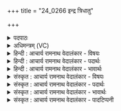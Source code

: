 +++
title = "24_0266 इन्द्र त्रिधातु"

+++
<details><summary>पदपाठः</summary>

इ꣡न्द्र꣢꣯। त्रि꣣धा꣡तु꣢। त्रि꣣। धा꣡तु꣢꣯। श꣣रण꣢म्। त्रि꣣व꣡रू꣢थम्। त्रि꣣। व꣡रू꣢꣯थम्। स्व꣣स्त꣡ये꣢। सु꣣। अस्त꣡ये꣢। छ꣣र्दिः꣢। य꣣च्छ। मघ꣡व꣢द्भ्यः। च꣣। म꣡ह्य꣢꣯म्। च꣣। याव꣡य꣢। दि꣣द्यु꣢म्। ए꣣भ्यः। २६६।
</details>

<details><summary>अधिमन्त्रम् (VC)</summary>

- इन्द्रः
- भरद्वाजो बार्हस्पत्यः
- बृहती
- मध्यमः
- ऐन्द्रं काण्डम्
</details>

<details><summary>हिन्दी : आचार्य रामनाथ वेदालंकार - विषयः</summary>

अगले मन्त्र में यह विषय है कि कैसा घर, शरीर और कैसी परमात्मा की शरण हमें सुलभ हो।
</details>

<details><summary>हिन्दी : आचार्य रामनाथ वेदालंकार - पदार्थः</summary>

पदार्थान्वयभाषाः -  प्रथम—राष्ट्र के पक्ष में। हे (इन्द्र) दुःख-विदारक, सुखप्रदाता, परमैश्वर्य के स्वामी राजन् ! आप (मघवद्भ्यः च) धनिकों के लिए (मह्यं च) और मुझ सामान्य प्रजाजन के लिए (स्वस्तये) सुख, उत्तम अस्तित्व व अविनाश के निमित्त (त्रिधातु) तीन मंजिलोंवाला अथवा कम से कम तीन कोठोंवाला (शरणम्) आश्रय-योग्य, (त्रिवरुथम्) सर्दी, गर्मी और वर्षा तीनों को रोकनेवाला (छर्दिः) घर (यच्छ) प्रदान कीजिए। और (एभ्यः) इन जनों के लिए उक्त घर में (दिद्युम्) बिजुली के प्रकाश को भी (यावय) संयुक्त कीजिए, अथवा (एभ्यः) इन घरों से (दिद्युम्) आकाशीय बिजुली को (यावय) दूर कर दीजिए अर्थात्, घरों में विद्युद्-वाहक ताँबे का तार लगवाकर ऐसा प्रबन्ध करवा दीजिए कि आकाश से गिरी हुई बिजली भी घर को क्षति न पहुँचा सके ॥ द्वितीय—मानव-शरीर के पक्ष में। हे (इन्द्र) परमेश्वर ! आप इस राष्ट्र के (मघवद्भ्यः) विद्या, स्वास्थ्य आदि धनों से सम्पन्न लोगों के लिए (मह्यं च) और मुझ उपासक के लिए (स्वस्तये) कल्याणार्थ, पुनर्जन्म में (त्रिधातु) सत्त्व-रजस्-तमस् रूप, वात-पित्त-कफरूप, प्राण-मन-बुद्धिरूप, बाल्यावस्था-यौवन-वार्धक्यरूप वा अस्थि-मज्जा-वीर्यरूप तीन धातुओं से युक्त, (शरणम्) आत्मा का आधारभूत, (त्रिवरुथम्) ज्ञान-कर्म-उपासनारूप तीन वरणीय व्रतों से युक्त (छर्दिः) मानव-शरीररूप घर (यच्छ) प्रदान कीजिए और (एभ्यः) इन शरीर-गृहों से (दिद्युम्) संतापक रोग आदि तथा दुष्कर्म आदि को (यावय) दूर करते रहिए ॥ तृतीय—अध्यात्म-परक। हे (इन्द्र) दुःखविदारक, सुखप्रदाता, परमैश्वर्यशाली परमात्मन् ! आप (मघवद्भ्यः) योगसिद्धिरूप धन के धनिक सिद्ध योगी जनों के लिए (मह्यं च) और मुझ योग-साधक के लिए (स्वस्तये) मोक्षरूप उतम अस्तित्व के प्राप्त्यर्थ (त्रिधातु) सत्त्व, चित्त्व और आनन्दरूप तीन धातुओंवाली, (त्रिवरुथम्) आध्यात्मिक, आधिदैविक, आधिभौतिक रूप तीनों दुःखों को दूर करनेवाली, (छर्दिः) पापों का वमन करानेवाली (शरणम्) अपनी शरण (यच्छ) प्रदान कीजिए। (एभ्यः) इन योग में संलग्न लोगों के हितार्थ (दिद्युम्) उत्तेजक काम, क्रोध आदि को (यावय) दूर कर दीजिए ॥४॥ इस मन्त्र में श्लेषालङ्कार है। पूर्वार्ध में तकार का अनुप्रास और उत्तरार्ध में यकार का अनुप्रास भी है ॥४॥
</details>

<details><summary>हिन्दी : आचार्य रामनाथ वेदालंकार - भावार्थः</summary>

भावार्थभाषाः -  राजकीय सहायता से राष्ट्रवासियों के रहने के घर यथायोग्य तिमंजिले, कम से कम तीन कोठोंवाले, सर्दी-गर्मी-वर्षा से त्राण करनेवाले, सब ऋतुओं में सुखकर, बिजली के प्रकाश से युक्त और आकाश की बिजली गिरने पर क्षतिग्रस्त न होनेवाले हों। परमात्मा की छत्रछाया रूप घर भी हमें सुलभ हो। साथ ही हम सदा ऐसे कर्म करें, जिनसे हमें पुनः-पुनः मानव-शरीर-रूप घर ही मिले, कभी ऐसे कर्मों में लिप्त न हों, जिनसे हमें शेर, बाघ, कीड़ें-पतंगों की योनियों अथवा स्थावरयोनियों में जन्म लेना पड़े ॥४॥
</details>

<details><summary>संस्कृत : आचार्य रामनाथ वेदालंकार - विषयः</summary>

अथ कीदृशं गृहं परमात्मशरणं वाऽस्माकं सुलभं भवेदित्याह।
</details>

<details><summary>संस्कृत : आचार्य रामनाथ वेदालंकार - पदार्थः</summary>

पदार्थान्वयभाषाः -  प्रथमः—राष्ट्रपरः। हे (इन्द्र) दुःखविदारक सुखप्रद परमैश्वर्यवन् राजन् ! त्वम् (मघवद्भ्यः च) राष्ट्रस्य बहुधनेभ्यो जनेभ्यश्च। अत्र भूम्न्यर्थे मतुप्। (मह्यं च) मह्यं सामान्यप्रजाजनाय च। (स्वस्तये) सुखाय, उत्तमास्तित्वाय, अविनाशाय वा। स्वस्तीत्यविनाशिनाम। अस्तिरभिपूजितः, स्वस्तीति। निरु० ३।२२। (त्रिधातु२) त्रिभूमिकम् न्यूनान्न्यूनं त्रिकोष्ठं वा, (शरणम्) आश्रयितुं योग्यम्, (त्रिवरूथम्३) त्रयाणां शीतातपवर्षाणां निवारकम्। वृञ् आवरणे धातोः ‘जॄवृभ्यामूथन् उ० २।६’ इति ऊथन् प्रत्ययः. (छर्दिः) गृहम्। छर्दिरिति गृहनाम। निघं० ३।४। (यच्छ) देहि। (एभ्यः) जनेभ्यः, (दिद्युम्) विद्युत्प्रकाशं च (यावय) यवय गृहेषु संयोजय। यु मिश्रणामिश्रणयोर्णिजन्तस्य रूपम्। संहितायाम् द्वयोरप्यचोः ‘अन्येषामपि दृश्यते। अ० ६।३।१३७’ इति दीर्घः। यद्वा, (एभ्यः) गृहेभ्यः अपादानभूतेभ्यः (दिद्युम्४) आकाशीयां विद्युतम्। द्युत दीप्तौ धातोः बाहुलकात् डु प्रत्यये, छान्दसे द्वित्वे, टिलोपे दिद्युः। अस्यैव धातोः क्विबन्तं रूपं दिद्युत् इति वज्रनाम निघं० २।१०। (यावय) पृथक् कुरु, भूमौ अतिवाहय। विद्युद्वाहकताम्रतारं संयोज्य तथा प्रबन्धं कुरु येनाकाशात् पतितापि विद्युद् गृहक्षतिकरी न भवेदित्यर्थः ॥ अथ द्वितीयः—मानवशरीरपरः। हे (इन्द्र) परमेश्वर ! त्वम्, अस्य राष्ट्रस्य (मघवद्भ्यः) विद्यास्वास्थ्यादिधनसंपन्नेभ्यो जनेभ्यः, (मह्यं च) उपासकाय (स्वस्तये) कल्याणार्थं पुनर्जन्मनि (त्रिधातु) त्रयो धातवः सत्त्वरजस्तमोरूपाः, वातपित्तकफरूपाः, प्राणमनोबुद्धिरूपाः, बाल्ययौवनस्थविरत्वरूपाः, अस्थिमज्जावीर्यरूपा वा यत्र तादृशम्, (शरणम्) आत्मनोऽधिष्ठानभूतम्, (त्रिवरूथम्) त्रीणि ज्ञानकर्मोपासनारूपाणि वरूथानि वरणीयानि व्रतानि यत्र तादृशम् (छर्दिः) मानवशरीररूपं गृहम् (यच्छ) प्रदेहि। (एभ्यः) शरीरगृहेभ्यः (दिद्युम्) संतापकं रोगादिकं दुष्टकर्मादिकं च (यावय) पृथक् कुरु ॥ अथ तृतीयः—अध्यात्मपरः। हे (इन्द्र) दुःखविदारक सुखप्रद परमैश्वर्यशालिन् परमात्मन् ! त्वम् (मघवद्भ्यः) योगसिद्धिरूपधनवद्भ्यो योगिभ्यः (मह्यं च) योगसाधकाय (स्वस्तये) मोक्षरूपोत्तमास्तित्वलाभाय (त्रिधातु) त्रयो धातवः सत्त्वचित्त्वानन्दलक्षणा यत्र तत् (त्रिवरूथम्) त्रयाणाम् आध्यात्मिकाधिदैविकाधिभौतिकरूपदुःखानां वरूथं निवारकम्, (छर्दिः) पापानामुद्वमनकारकम्। छर्द वमने धातोः ‘अर्चि-शुचि-हु-सृपि-छदि-छर्दिभ्य इसिः’ उ० २।११० इति इसिप्रत्ययः. (शरणम्) स्वकीयं शरणम् (यच्छ) प्रदेहि। (एभ्यः) योगारूढेभ्यो जनेभ्यः (दिद्युम्) उत्तेजकं कामक्रोधादिकम् (यावय) पृथक् कुरु ॥४॥५ अत्र श्लेषालङ्कारः। पूर्वार्द्धे तकारानुप्रासः, उत्तरार्द्धे च यकारानुप्रासः ॥४॥
</details>

<details><summary>संस्कृत : आचार्य रामनाथ वेदालंकार - भावार्थः</summary>

भावार्थभाषाः -  राजसाहाय्येन राष्ट्रवासिनां निवासगृहाणि यथायोग्यं त्रिभूमिकानि, न्यूनान्न्यूनं त्रिकोष्ठानि, शीतातपवृष्टिभ्यस्त्राणकराणि, सर्वर्तुसुखकराणि, विद्युत्प्रकाशयुक्तानि, विद्युत्पातसहानि च भवेयुः। परमात्मनश्छत्रच्छायारूपं गृहमप्यस्माकं सुलभं भवेत्। किं च वयं सर्वदा तादृशानि सत्कर्माणि कुर्याम यैरस्माभिर्भूयो भूयो मानवशरीररूपं गृहमेव प्राप्येत। न कदाचित् तादृशेषु कर्मसु लिप्ता भवेम यैः सिंहव्याघ्रकीटपतङ्गस्थावरादियोनिषु जन्म गृह्णीयाम ॥४॥
</details>

<details><summary>संस्कृत : आचार्य रामनाथ वेदालंकार - पादटिप्पनी</summary>

टिप्पणी:   १. ऋ० ६।४६।९, अथ० २०।८३।१ ऋषिः शंयुः। उभयत्र ‘स्वस्तये’ इत्यत्र ‘स्वस्तिमत्’ इति पाठः। २. त्रिधातु। धातुशब्देन रसा उच्यन्ते। त्रयो रसाः देवपितृमनुष्योपभोग्याः, अपि वा धातवः कामक्रोधलोभादयः तैर्युक्तम्। अथवा सुवर्णरजतमाणिक्यैः त्रिभिर्धातुभिर्युक्तम् यत् त्रिधातुशरणं गृहम्.... इति वि०। त्रिभूमिकम्—इति भ०, सा०। ३. त्रिवरूथम्। वरणीयं ग्रीष्मवर्षाहेमन्तेषु चन्दनागुरुकुङ्कुमादिविलेपनं त्रिप्रकारकमपि अस्मिन् तत् त्रिवरूथम्। अथवा त्रिभिरग्निभिर्युक्तम्। वेदैस्त्रिभिर्देवैर्वा ब्रह्मविष्ण्वीशैःसवनैर्वा त्रिभिः उपतेमित्यर्थः—इति वि०। त्रयाणां वारकं वर्षवातातपानाम्—इति भ०। त्रयाणां शीतातपवर्षाणां वारकम्—इति सा०। ४. यावय पृथक्कुरु यावत्प्रमाणकं दिद्युम् देयमस्मभ्यम्। अथवा दिद्युदिति वज्रनाम तस्यायं छान्दसः तकारलोपः, दिद्युतम्—इति वि०। आयुधं शत्रुभिः प्रहितम्—इति भ०। शत्रुप्रेरितं द्योतमानम् आयुधम्—इति सा०। ५. ऋग्भाष्ये दयानन्दर्षिरिमं मन्त्रम् मनुष्याः कीदृशं गृहं निर्मिमीरन्निति विषये व्याख्यातवान्। तन्मते (त्रिधातु) त्रयः सुवर्णरजतताम्रा धातवो यस्मिँस्तत्, (त्रिवरूथम्) शीतोष्णवर्षासूत्तमम्, (शरणम्) आश्रयितुं योग्यम्, (स्वस्तिमत्) बहुसुखयुक्तम् (छर्दिः) गृहम् निर्मातव्यम्, तत्र (दिद्युः) सुप्रकाशश्च योजनीयः। एष च तत्कृतो भावार्थः—“मनुष्यैर्यत् सर्वर्तुषु सुखकरं धनधान्ययुक्तं वृक्षपुष्पफलशुद्धवायूदकधार्मिकधनाढ्यसमन्वितं गृहं तन्निर्माय तत्र निवसनीयं, यतः सर्वदाऽऽरोग्येण सुखं वर्धेत” इति।
</details>